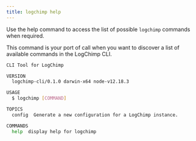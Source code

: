 ```yaml
---
title: logchimp help
---
```


Use the help command to access the list of possible `logchimp` commands when required.

This command is your port of call when you want to discover a list of available commands in the LogChimp CLI.

```bash
CLI Tool for LogChimp

VERSION
  logchimp-cli/0.1.0 darwin-x64 node-v12.18.3

USAGE
  $ logchimp [COMMAND]

TOPICS
  config  Generate a new configuration for a LogChimp instance.

COMMANDS
  help  display help for logchimp
```
